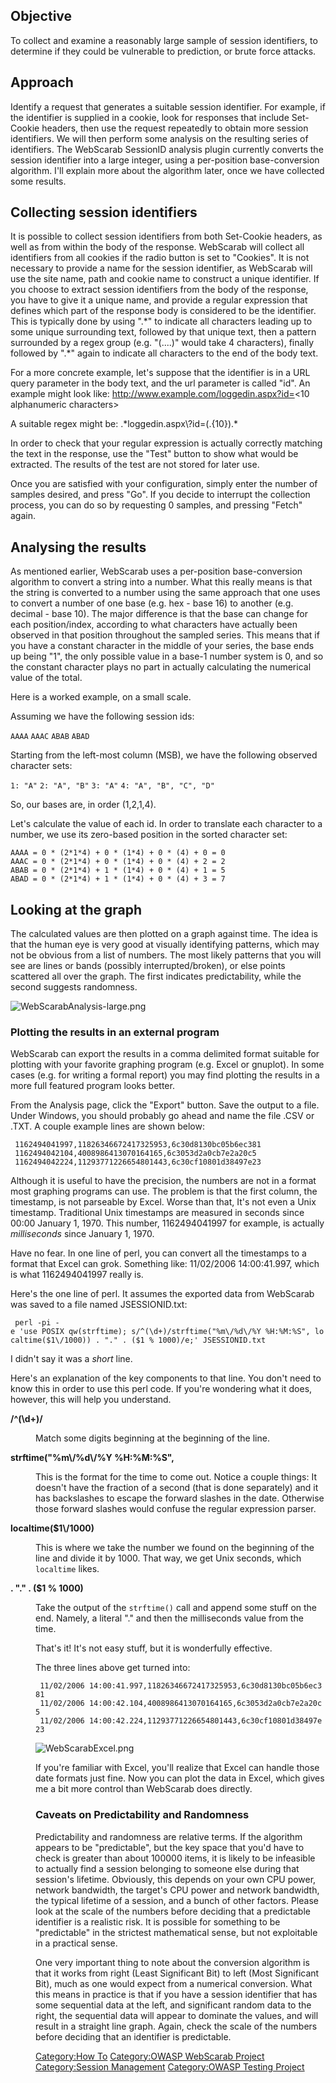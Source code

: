 ## Objective

To collect and examine a reasonably large sample of session identifiers,
to determine if they could be vulnerable to prediction, or brute force
attacks.

## Approach

Identify a request that generates a suitable session identifier. For
example, if the identifier is supplied in a cookie, look for responses
that include Set-Cookie headers, then use the request repeatedly to
obtain more session identifiers. We will then perform some analysis on
the resulting series of identifiers. The WebScarab SessionID analysis
plugin currently converts the session identifier into a large integer,
using a per-position base-conversion algorithm. I'll explain more about
the algorithm later, once we have collected some results.

## Collecting session identifiers

It is possible to collect session identifiers from both Set-Cookie
headers, as well as from within the body of the response. WebScarab will
collect all identifiers from all cookies if the radio button is set to
"Cookies". It is not necessary to provide a name for the session
identifier, as WebScarab will use the site name, path and cookie name to
construct a unique identifier. If you choose to extract session
identifiers from the body of the response, you have to give it a unique
name, and provide a regular expression that defines which part of the
response body is considered to be the identifier. This is typically done
by using ".\*" to indicate all characters leading up to some unique
surrounding text, followed by that unique text, then a pattern
surrounded by a regex group (e.g. "(....)" would take 4 characters),
finally followed by ".\*" again to indicate all characters to the end of
the body text.

For a more concrete example, let's suppose that the identifier is in a
URL query parameter in the body text, and the url parameter is called
"id". An example might look like:
<http://www.example.com/loggedin.aspx?id=>\<10 alphanumeric characters\>

A suitable regex might be: .\*loggedin.aspx\\?id=(.{10}).\*

In order to check that your regular expression is actually correctly
matching the text in the response, use the "Test" button to show what
would be extracted. The results of the test are not stored for later
use.

Once you are satisfied with your configuration, simply enter the number
of samples desired, and press "Go". If you decide to interrupt the
collection process, you can do so by requesting 0 samples, and pressing
"Fetch" again.

## Analysing the results

As mentioned earlier, WebScarab uses a per-position base-conversion
algorithm to convert a string into a number. What this really means is
that the string is converted to a number using the same approach that
one uses to convert a number of one base (e.g. hex - base 16) to another
(e.g. decimal - base 10). The major difference is that the base can
change for each position/index, according to what characters have
actually been observed in that position throughout the sampled series.
This means that if you have a constant character in the middle of your
series, the base ends up being "1", the only possible value in a base-1
number system is 0, and so the constant character plays no part in
actually calculating the numerical value of the total.

Here is a worked example, on a small scale.

Assuming we have the following session ids:

`AAAA`
`AAAC`
`ABAB`
`ABAD`

Starting from the left-most column (MSB), we have the following observed
character sets:

`1: "A"`
`2: "A", "B"`
`3: "A"`
`4: "A", "B", "C", "D"`

So, our bases are, in order (1,2,1,4).

Let's calculate the value of each id. In order to translate each
character to a number, we use its zero-based position in the sorted
character set:

`AAAA = 0 * (2*1*4) + 0 * (1*4) + 0 * (4) + 0 = 0`
`AAAC = 0 * (2*1*4) + 0 * (1*4) + 0 * (4) + 2 = 2`
`ABAB = 0 * (2*1*4) + 1 * (1*4) + 0 * (4) + 1 = 5`
`ABAD = 0 * (2*1*4) + 1 * (1*4) + 0 * (4) + 3 = 7`

## Looking at the graph

The calculated values are then plotted on a graph against time. The idea
is that the human eye is very good at visually identifying patterns,
which may not be obvious from a list of numbers. The most likely
patterns that you will see are lines or bands (possibly
interrupted/broken), or else points scattered all over the graph. The
first indicates predictability, while the second suggests randomness.

![WebScarabAnalysis-large.png](WebScarabAnalysis-large.png
"WebScarabAnalysis-large.png")

### Plotting the results in an external program

WebScarab can export the results in a comma delimited format suitable
for plotting with your favorite graphing program (e.g. Excel or
gnuplot). In some cases (e.g. for writing a formal report) you may find
plotting the results in a more full featured program looks better.

From the Analysis page, click the "Export" button. Save the output to a
file. Under Windows, you should probably go ahead and name the file .CSV
or .TXT. A couple example lines are shown below:

` 1162494041997,11826346672417325953,6c30d8130bc05b6ec381`
` 1162494042104,4008986413070164165,6c3053d2a0cb7e2a20c5`
` 1162494042224,11293771226654801443,6c30cf10801d38497e23`

Although it is useful to have the precision, the numbers are not in a
format most graphing programs can use. The problem is that the first
column, the timestamp, is not parseable by Excel. Worse than that, It's
not even a Unix timestamp. Traditional Unix timestamps are measured in
seconds since 00:00 January 1, 1970. This number, 1162494041997 for
example, is actually <i>milliseconds</i> since January 1, 1970.

Have no fear. In one line of perl, you can convert all the timestamps to
a format that Excel can grok. Something like: 11/02/2006 14:00:41.997,
which is what 1162494041997 really is.

Here's the one line of perl. It assumes the exported data from WebScarab
was saved to a file named JSESSIONID.txt:

` perl -pi -e 'use POSIX qw(strftime); s/^(\d+)/strftime("%m\/%d\/%Y %H:%M:%S", localtime($1\/1000)) . "." . ($1 % 1000)/e;' JSESSIONID.txt`

I didn't say it was a *short* line.

Here's an explanation of the key components to that line. You don't need
to know this in order to use this perl code. If you're wondering what it
does, however, this will help you understand.

<dl>

<dt>

<b>/^(\\d+)/</b>

<dd>

Match some digits beginning at the beginning of the line.

<dt>

<b>strftime("%m\\/%d\\/%Y %H:%M:%S",</b>

<dd>

This is the format for the time to come out. Notice a couple things: It
doesn't have the fraction of a second (that is done separately) and it
has backslashes to escape the forward slashes in the date. Otherwise
those forward slashes would confuse the regular expression parser.

<dt>

<b>localtime($1\\/1000)</b>

<dd>

This is where we take the number we found on the beginning of the line
and divide it by 1000. That way, we get Unix seconds, which `localtime`
likes.

<dt>

<b>. "." . ($1 % 1000)</b>

<dd>

Take the output of the `strftime()` call and append some stuff on the
end. Namely, a literal "." and then the milliseconds value from the
time.

That's it\! It's not easy stuff, but it is wonderfully effective.

The three lines above get turned into:

` 11/02/2006 14:00:41.997,11826346672417325953,6c30d8130bc05b6ec381`
` 11/02/2006 14:00:42.104,4008986413070164165,6c3053d2a0cb7e2a20c5`
` 11/02/2006 14:00:42.224,11293771226654801443,6c30cf10801d38497e23`

![WebScarabExcel.png](WebScarabExcel.png "WebScarabExcel.png")

If you're familiar with Excel, you'll realize that Excel can handle
those date formats just fine. Now you can plot the data in Excel, which
gives me a bit more control than WebScarab does directly.

### Caveats on Predictability and Randomness

Predictability and randomness are relative terms. If the algorithm
appears to be "predictable", but the key space that you'd have to check
is greater than about 100000 items, it is likely to be infeasible to
actually find a session belonging to someone else during that session's
lifetime. Obviously, this depends on your own CPU power, network
bandwidth, the target's CPU power and network bandwidth, the typical
lifetime of a session, and a bunch of other factors. Please look at the
scale of the numbers before deciding that a predictable identifier is a
realistic risk. It is possible for something to be "predictable" in the
strictest mathematical sense, but not exploitable in a practical sense.

One very important thing to note about the conversion algorithm is that
it works from right (Least Significant Bit) to left (Most Significant
Bit), much as one would expect from a numerical conversion. What this
means in practice is that if you have a session identifier that has some
sequential data at the left, and significant random data to the right,
the sequential data will appear to dominate the values, and will result
in a straight line graph. Again, check the scale of the numbers before
deciding that an identifier is predictable.

[Category:How To](Category:How_To "wikilink") [Category:OWASP WebScarab
Project](Category:OWASP_WebScarab_Project "wikilink") [Category:Session
Management](Category:Session_Management "wikilink") [Category:OWASP
Testing Project](Category:OWASP_Testing_Project "wikilink")
